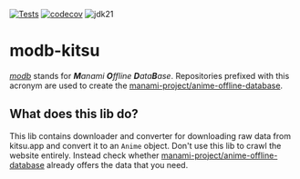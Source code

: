 [![Tests](https://github.com/manami-project/modb-kitsu/actions/workflows/tests.yml/badge.svg)](https://github.com/manami-project/modb-kitsu/actions/workflows/tests.yml) [![codecov](https://codecov.io/gh/manami-project/modb-kitsu/graph/badge.svg?token=J80GB1OPNB)](https://codecov.io/gh/manami-project/modb-kitsu) ![jdk21](https://img.shields.io/badge/jdk-21-informational)
# modb-kitsu
_[modb](https://github.com/manami-project?tab=repositories&q=modb&type=source)_ stands for _**M**anami **O**ffline **D**ata**B**ase_. Repositories prefixed with this acronym are used to create the [manami-project/anime-offline-database](https://github.com/manami-project/anime-offline-database).

## What does this lib do?
This lib contains downloader and converter for downloading raw data from kitsu.app and convert it to an `Anime` object.
Don't use this lib to crawl the website entirely. Instead check whether [manami-project/anime-offline-database](https://github.com/manami-project/anime-offline-database) already offers the data that you need.
